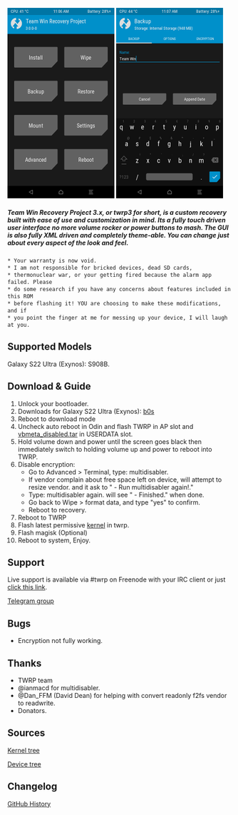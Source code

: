 ![](docs/images/twrp-home.png)
![](docs/images/twrp-backup.png)

##### Team Win Recovery Project 3.x, or twrp3 for short, is a custom recovery built with ease of use and customization in mind. Its a fully touch driven user interface no more volume rocker or power buttons to mash. The GUI is also fully XML driven and completely theme-able. You can change just about every aspect of the look and feel.

    * Your warranty is now void.
    * I am not responsible for bricked devices, dead SD cards,
    * thermonuclear war, or your getting fired because the alarm app failed. Please
    * do some research if you have any concerns about features included in this ROM
    * before flashing it! YOU are choosing to make these modifications, and if
    * you point the finger at me for messing up your device, I will laugh at you.

Supported Models
-------------
Galaxy S22 Ultra (Exynos): S908B.

Download & Guide
-------------
                
1. Unlock your bootloader.
2. Downloads for Galaxy S22 Ultra (Exynos): [b0s](https://www.androidfilehost.com/?w=files&flid=334555)
3. Reboot to download mode
4. Uncheck auto reboot in Odin and flash TWRP in AP slot and [vbmeta_disabled.tar](https://github.com/afaneh92/android_device_samsung_b0s/raw/github.io/docs/vbmeta_disabled.tar) in USERDATA slot.
5. Hold volume down and power until the screen goes black then immediately switch to holding volume up and power to reboot into TWRP.
6. Disable encryption:
    - Go to Advanced > Terminal, type: multidisabler.​
    - If vendor complain about free space left on device, will attempt to resize vendor. and it ask to " - Run multidisabler again!."​
    - Type: multidisabler again. will see " - Finished." when done.​
    - Go back to Wipe > format data, and type "yes" to confirm.​
    - Reboot to recovery.​
7. Reboot to TWRP
8. Flash latest permissive [kernel](https://www.androidfilehost.com/?w=files&flid=334557) in twrp.
9. Flash magisk (Optional)
10. Reboot to system, Enjoy.
                
Support
-------------
Live support is available via #twrp on Freenode with your IRC client or just [click this link](http://webchat.freenode.net/?channels=twrp).

[Telegram group](https://t.me/+Vnl6QSa5Ru84OTM8)

Bugs
-------------
- Encryption not fully working.
     

Thanks
-------------
* TWRP team
* @ianmacd for multidisabler.
* @Dan_FFM (David Dean) for helping with convert readonly f2fs vendor to readwrite.
* Donators.

Sources
-------------
[Kernel tree](https://github.com/afaneh92/android_kernel_samsung_exynos2200)

[Device tree](https://github.com/afaneh92/android_device_samsung_b0s)

Changelog
-------------
[GitHub History](https://github.com/afaneh92/android_device_samsung_b0s/commits/android-12.1)
